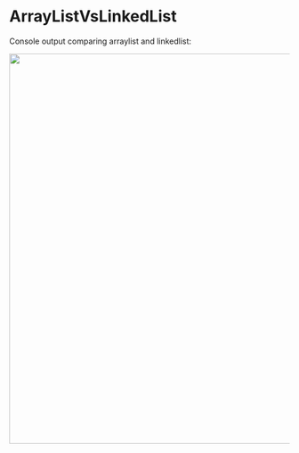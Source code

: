 # ArrayListVsLinkedList
Console output comparing arraylist and linkedlist:
<p align="left">
<img src="https://user-images.githubusercontent.com/108148690/180738524-8add2151-8aec-47f3-adef-6e773f732246.JPG" width="700"/>
</p>
